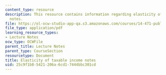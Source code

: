 ```yaml
---
content_type: resource
description: This resource contains information regarding elasticity of taxable income
  notes.
file: https://ol-ocw-studio-app-qa.s3.amazonaws.com/courses/14-471-public-economics-i-fall-2012/25c9f1b85421206a6cd17444bbc301cd_MIT14_471F12_elasticity.pdf
file_type: application/pdf
learning_resource_types:
- Lecture Notes
ocw_type: OCWFile
parent_title: Lecture Notes
parent_type: CourseSection
resourcetype: Document
title: Elasticity of taxable income notes
uid: 25c9f1b8-5421-206a-6cd1-7444bbc301cd
---
```

